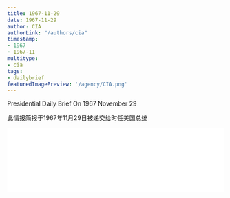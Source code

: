 ```yaml
---
title: 1967-11-29
date: 1967-11-29
author: CIA 
authorLink: "/authors/cia"
timestamp: 
- 1967
- 1967-11
multitype: 
- cia
tags: 
- dailybrief
featuredImagePreview: '/agency/CIA.png'
---
```



Presidential Daily Brief On 1967 November 29

此情报简报于1967年11月29日被递交给时任美国总统

<!--more-->





<div id="over" style="width:100%; overflow:hidden"> <iframe id="sFrame" name="sFrame" frameborder="no" border="0"  allowfullscreen marginwidth="0" scrolling="no" src = " /CIA/1967-11-29.html "  style = " position:absulute; width: 806px; top: 300;" > </iframe> </div>